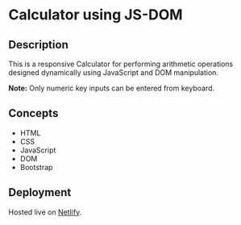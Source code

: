 
# Calculator using JS-DOM

## Description

This is a responsive Calculator for performing arithmetic operations designed dynamically using JavaScript and DOM manipulation.

**Note:** Only numeric key inputs can be entered from keyboard.

## Concepts

- HTML
- CSS
- JavaScript
- DOM
- Bootstrap

## Deployment

Hosted live on [Netlify](https://hungry-almeida-24b76a.netlify.app/).

